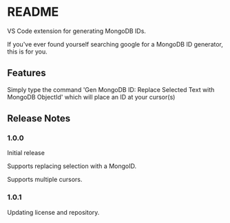 # README

VS Code extension for generating MongoDB IDs.

If you've ever found yourself searching google for a MongoDB ID generator, this is for you.

## Features

Simply type the command 'Gen MongoDB ID: Replace Selected Text with MongoDB ObjectId' which will place an ID at your cursor(s)

## Release Notes

### 1.0.0

Initial release

Supports replacing selection with a MongoID.

Supports multiple cursors.

### 1.0.1

Updating license and repository.